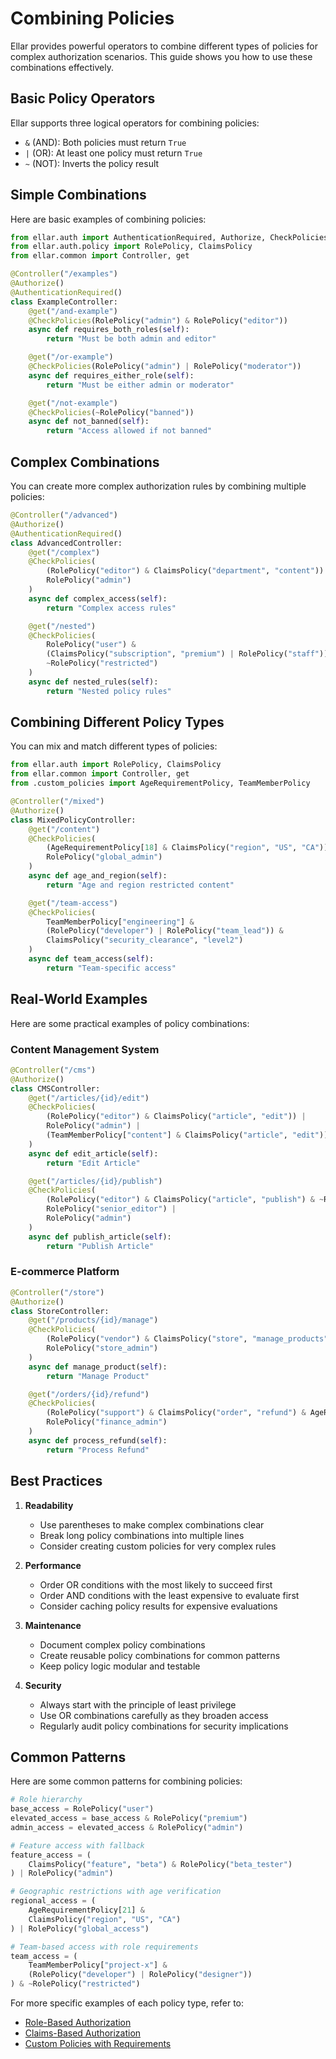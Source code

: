 # Combining Policies

Ellar provides powerful operators to combine different types of policies for complex authorization scenarios. This guide shows you how to use these combinations effectively.

## Basic Policy Operators

Ellar supports three logical operators for combining policies:

- `&` (AND): Both policies must return `True`
- `|` (OR): At least one policy must return `True`
- `~` (NOT): Inverts the policy result

## Simple Combinations

Here are basic examples of combining policies:

```python
from ellar.auth import AuthenticationRequired, Authorize, CheckPolicies
from ellar.auth.policy import RolePolicy, ClaimsPolicy
from ellar.common import Controller, get

@Controller("/examples")
@Authorize()
@AuthenticationRequired()
class ExampleController:
    @get("/and-example")
    @CheckPolicies(RolePolicy("admin") & RolePolicy("editor"))
    async def requires_both_roles(self):
        return "Must be both admin and editor"

    @get("/or-example")
    @CheckPolicies(RolePolicy("admin") | RolePolicy("moderator"))
    async def requires_either_role(self):
        return "Must be either admin or moderator"

    @get("/not-example")
    @CheckPolicies(~RolePolicy("banned"))
    async def not_banned(self):
        return "Access allowed if not banned"
```

## Complex Combinations

You can create more complex authorization rules by combining multiple policies:

```python
@Controller("/advanced")
@Authorize()
@AuthenticationRequired()
class AdvancedController:
    @get("/complex")
    @CheckPolicies(
        (RolePolicy("editor") & ClaimsPolicy("department", "content")) |
        RolePolicy("admin")
    )
    async def complex_access(self):
        return "Complex access rules"

    @get("/nested")
    @CheckPolicies(
        RolePolicy("user") &
        (ClaimsPolicy("subscription", "premium") | RolePolicy("staff")) &
        ~RolePolicy("restricted")
    )
    async def nested_rules(self):
        return "Nested policy rules"
```

## Combining Different Policy Types

You can mix and match different types of policies:

```python
from ellar.auth import RolePolicy, ClaimsPolicy
from ellar.common import Controller, get
from .custom_policies import AgeRequirementPolicy, TeamMemberPolicy

@Controller("/mixed")
@Authorize()
class MixedPolicyController:
    @get("/content")
    @CheckPolicies(
        (AgeRequirementPolicy[18] & ClaimsPolicy("region", "US", "CA")) |
        RolePolicy("global_admin")
    )
    async def age_and_region(self):
        return "Age and region restricted content"

    @get("/team-access")
    @CheckPolicies(
        TeamMemberPolicy["engineering"] &
        (RolePolicy("developer") | RolePolicy("team_lead")) &
        ClaimsPolicy("security_clearance", "level2")
    )
    async def team_access(self):
        return "Team-specific access"
```

## Real-World Examples

Here are some practical examples of policy combinations:

### Content Management System

```python
@Controller("/cms")
@Authorize()
class CMSController:
    @get("/articles/{id}/edit")
    @CheckPolicies(
        (RolePolicy("editor") & ClaimsPolicy("article", "edit")) |
        RolePolicy("admin") |
        (TeamMemberPolicy["content"] & ClaimsPolicy("article", "edit"))
    )
    async def edit_article(self):
        return "Edit Article"

    @get("/articles/{id}/publish")
    @CheckPolicies(
        (RolePolicy("editor") & ClaimsPolicy("article", "publish") & ~RolePolicy("junior")) |
        RolePolicy("senior_editor") |
        RolePolicy("admin")
    )
    async def publish_article(self):
        return "Publish Article"
```

### E-commerce Platform

```python
@Controller("/store")
@Authorize()
class StoreController:
    @get("/products/{id}/manage")
    @CheckPolicies(
        (RolePolicy("vendor") & ClaimsPolicy("store", "manage_products")) |
        RolePolicy("store_admin")
    )
    async def manage_product(self):
        return "Manage Product"

    @get("/orders/{id}/refund")
    @CheckPolicies(
        (RolePolicy("support") & ClaimsPolicy("order", "refund") & AgeRequirementPolicy[21]) |
        RolePolicy("finance_admin")
    )
    async def process_refund(self):
        return "Process Refund"
```

## Best Practices

1. **Readability**
   - Use parentheses to make complex combinations clear
   - Break long policy combinations into multiple lines
   - Consider creating custom policies for very complex rules

2. **Performance**
   - Order OR conditions with the most likely to succeed first
   - Order AND conditions with the least expensive to evaluate first
   - Consider caching policy results for expensive evaluations

3. **Maintenance**
   - Document complex policy combinations
   - Create reusable policy combinations for common patterns
   - Keep policy logic modular and testable

4. **Security**
   - Always start with the principle of least privilege
   - Use OR combinations carefully as they broaden access
   - Regularly audit policy combinations for security implications

## Common Patterns

Here are some common patterns for combining policies:

```python
# Role hierarchy
base_access = RolePolicy("user")
elevated_access = base_access & RolePolicy("premium")
admin_access = elevated_access & RolePolicy("admin")

# Feature access with fallback
feature_access = (
    ClaimsPolicy("feature", "beta") & RolePolicy("beta_tester")
) | RolePolicy("admin")

# Geographic restrictions with age verification
regional_access = (
    AgeRequirementPolicy[21] & 
    ClaimsPolicy("region", "US", "CA")
) | RolePolicy("global_access")

# Team-based access with role requirements
team_access = (
    TeamMemberPolicy["project-x"] & 
    (RolePolicy("developer") | RolePolicy("designer"))
) & ~RolePolicy("restricted")
```

For more specific examples of each policy type, refer to:
- [Role-Based Authorization](./role-based.md)
- [Claims-Based Authorization](./claims-based.md)
- [Custom Policies with Requirements](./custom-policies.md) 
